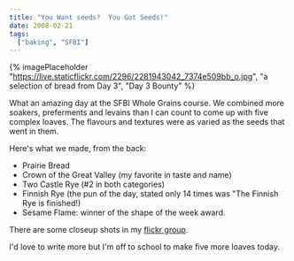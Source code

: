 ```yaml
---
title: "You Want seeds?  You Got Seeds!"
date: 2008-02-21
tags: 
  ["baking", "SFBI"]
---
```


{% imagePlaceholder "https://live.staticflickr.com/2296/2281943042_7374e509bb_o.jpg", "a selection of bread from Day 3", "Day 3 Bounty" %}

What an amazing day at the SFBI Whole Grains course. We combined more soakers, preferments and levains than I can count to come up with five complex loaves. The flavours and textures were as varied as the seeds that went in them.

Here's what we made, from the back:

- Prairie Bread 
- Crown of the Great Valley (my favorite in taste and name) 
- Two Castle Rye (#2 in both categories) 
- Finnish Rye (the pun of the day, stated only 14 times was "The Finnish Rye is finished!) 
- Sesame Flame: winner of the shape of the week award.

There are some closeup shots in my [flickr group](http://flickr.com/photos/orangeboot/sets/72157603944031606/). 

I'd love to write more but I'm off to school to make five more loaves today.
